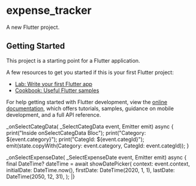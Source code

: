 # expense_tracker

A new Flutter project.

## Getting Started








This project is a starting point for a Flutter application.

A few resources to get you started if this is your first Flutter project:

- [Lab: Write your first Flutter app](https://docs.flutter.dev/get-started/codelab)
- [Cookbook: Useful Flutter samples](https://docs.flutter.dev/cookbook)

For help getting started with Flutter development, view the
[online documentation](https://docs.flutter.dev/), which offers tutorials,
samples, guidance on mobile development, and a full API reference.

  _onSelectCategData(
      _SelectCategData event, Emitter<ExpenseState> emit) async {
    print("Inside onSelectCategData Bloc");
    print("Category: ${event.category}");
    print("CategId: ${event.categId}");
    emit(state.copyWith(Category: event.category, CategId: event.categId));
  }

  _onSelectExpenseDate(
      _SelectExpenseDate event, Emitter<ExpenseState> emit) async {
    final DateTime? dateTime = await showDatePicker(
      context: event.context,
      initialDate: DateTime.now(),
      firstDate: DateTime(2020, 1, 1),
      lastDate: DateTime(2050, 12, 31),
    );
|}